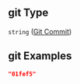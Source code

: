 ## git Type

`string` ([Git Commit](embeddings-chunks-properties-git-commit.md))

## git Examples

```json
"01fef5"
```
